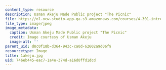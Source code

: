 ```yaml
---
content_type: resource
description: Usman Akeju Made Public project "The Picnic"
file: https://ol-ocw-studio-app-qa.s3.amazonaws.com/courses/4-301-introduction-to-the-visual-arts-spring-2007/746eb445eac71a4e374da16d0ffd1dcd_1akeju.jpg
file_type: image/jpeg
image_metadata:
  caption: Usman Akeju Made Public project "The Picnic"
  credit: Image courtesy of Usman Akeju
  image-alt: ''
parent_uid: d8c0f18b-d364-943c-ca0d-62602a9d06f9
resourcetype: Image
title: 1akeju.jpg
uid: 746eb445-eac7-1a4e-374d-a16d0ffd1dcd
---
```

